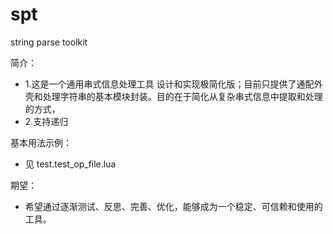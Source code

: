 # spt
string parse toolkit

简介：
- 1.这是一个通用串式信息处理工具 设计和实现极简化版；目前只提供了通配外壳和处理字符串的基本模块封装。目的在于简化从复杂串式信息中提取和处理的方式，
- 2.支持递归
	
基本用法示例：
- 见 test.test_op_file.lua
	
期望：
- 希望通过逐渐测试、反思、完善、优化，能够成为一个稳定、可信赖和使用的工具。
	
